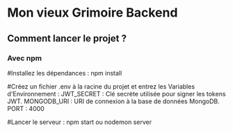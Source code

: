 # Mon vieux Grimoire Backend


## Comment lancer le projet ? 

### Avec npm
#Installez les dépendances : 
npm install

#Créez un fichier .env à la racine du projet et entrez les Variables d'Environnement : 
JWT_SECRET : Clé secrète utilisée pour signer les tokens JWT.
MONGODB_URI : URI de connexion à la base de données MongoDB.
PORT : 4000

#Lancer le serveur :
npm start ou nodemon server

